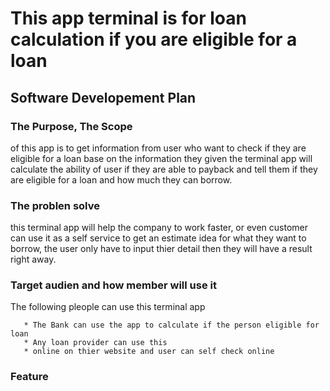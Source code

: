 # This app terminal is for loan calculation if you are eligible for a loan


## Software Developement Plan
### The Purpose, The Scope
of this app is to get information from user who want to check if they are eligible for a loan base on the information they given the terminal app will calculate the ability of user if they are able to payback and  tell them if they are eligible for a loan and how much they can borrow.

### The problen solve
  this terminal app will help the company to work faster, or even customer can use it as a self service to get an estimate idea for what they want to borrow, the user only have to input thier detail
  then they will have a result right away.

### Target audien and how member will use it
   The following pleople can use this terminal app
    
       * The Bank can use the app to calculate if the person eligible for loan
       * Any loan provider can use this 
       * online on thier website and user can self check online
     
### Feature

